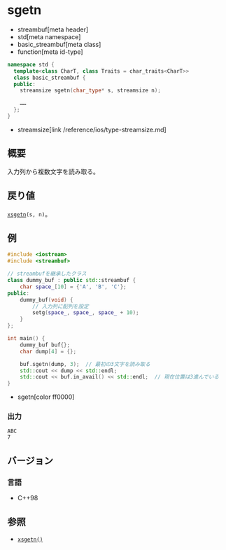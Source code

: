 # sgetn
* streambuf[meta header]
* std[meta namespace]
* basic_streambuf[meta class]
* function[meta id-type]

```cpp
namespace std {
  template<class CharT, class Traits = char_traits<CharT>>
  class basic_streambuf {
  public:
    streamsize sgetn(char_type* s, streamsize n);

    ……
  };
}
```
* streamsize[link /reference/ios/type-streamsize.md]

## 概要
入力列から複数文字を読み取る。

## 戻り値
[`xsgetn`](xsgetn.md)`(s, n)`。

## 例
```cpp example
#include <iostream>
#include <streambuf>

// streambufを継承したクラス
class dummy_buf : public std::streambuf {
    char space_[10] = {'A', 'B', 'C'};
public:
    dummy_buf(void) {
        // 入力列に配列を設定
        setg(space_, space_, space_ + 10);
    }
};

int main() {
    dummy_buf buf{};
    char dump[4] = {};

    buf.sgetn(dump, 3);  // 最初の3文字を読み取る
    std::cout << dump << std::endl;
    std::cout << buf.in_avail() << std::endl;  // 現在位置は3進んでいる
}
```
* sgetn[color ff0000]

### 出力
```
ABC
7
```

## バージョン
### 言語
- C++98

## 参照
- [`xsgetn()`](xsgetn.md)
